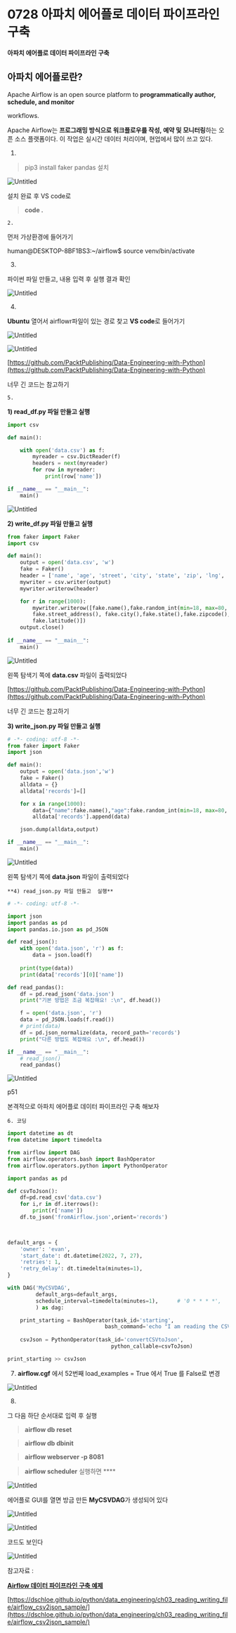 # 0728 아파치 에어플로 데이터 파이프라인 구축

**아파치 에어플로 데이터 파이프라인 구축** 

## **아파치 에어플로란?**

Apache Airflow is an open source platform to **programmatically author, schedule, and monitor**

workflows.  

Apache Airflow는 **프로그래밍 방식으로 워크플로우를 작성, 예약 및 모니터링**하는 오픈 소스 플랫폼이다.  이 작업은 실시간 데이터 처리이며, 현업에서 많이 쓰고 있다.

   1. 

>pip3 install faker pandas 설치

![Untitled](0728%20%E1%84%8B%E1%85%A1%E1%84%91%E1%85%A1%E1%84%8E%E1%85%B5%20%E1%84%8B%E1%85%A6%E1%84%8B%E1%85%A5%E1%84%91%E1%85%B3%E1%86%AF%E1%84%85%E1%85%A9%20%E1%84%83%E1%85%A6%E1%84%8B%E1%85%B5%E1%84%90%E1%85%A5%20%E1%84%91%E1%85%A1%E1%84%8B%E1%85%B5%E1%84%91%E1%85%B3%E1%84%85%E1%85%A1%E1%84%8B%E1%85%B5%E1%86%AB%20%E1%84%80%E1%85%AE%E1%84%8E%E1%85%AE%E1%86%A8%20a1fc0852cabf42d2a48b167ae8b9c749/Untitled.png)

설치 완료 후 VS code로 

>**code .**

    2. 

먼저 가상환경에 들어가기 

human@DESKTOP-8BF1BS3:~/airflow$ source venv/bin/activate

    

   3. 

파이썬 파일 만들고, 내용 입력 후 실행 결과 확인 

![Untitled](0728%20%E1%84%8B%E1%85%A1%E1%84%91%E1%85%A1%E1%84%8E%E1%85%B5%20%E1%84%8B%E1%85%A6%E1%84%8B%E1%85%A5%E1%84%91%E1%85%B3%E1%86%AF%E1%84%85%E1%85%A9%20%E1%84%83%E1%85%A6%E1%84%8B%E1%85%B5%E1%84%90%E1%85%A5%20%E1%84%91%E1%85%A1%E1%84%8B%E1%85%B5%E1%84%91%E1%85%B3%E1%84%85%E1%85%A1%E1%84%8B%E1%85%B5%E1%86%AB%20%E1%84%80%E1%85%AE%E1%84%8E%E1%85%AE%E1%86%A8%20a1fc0852cabf42d2a48b167ae8b9c749/Untitled%201.png)

   4. 

**Ubuntu** 열어서 airflowr파일이 있는 경로 찾고  **VS code**로 들어가기 

![Untitled](0728%20%E1%84%8B%E1%85%A1%E1%84%91%E1%85%A1%E1%84%8E%E1%85%B5%20%E1%84%8B%E1%85%A6%E1%84%8B%E1%85%A5%E1%84%91%E1%85%B3%E1%86%AF%E1%84%85%E1%85%A9%20%E1%84%83%E1%85%A6%E1%84%8B%E1%85%B5%E1%84%90%E1%85%A5%20%E1%84%91%E1%85%A1%E1%84%8B%E1%85%B5%E1%84%91%E1%85%B3%E1%84%85%E1%85%A1%E1%84%8B%E1%85%B5%E1%86%AB%20%E1%84%80%E1%85%AE%E1%84%8E%E1%85%AE%E1%86%A8%20a1fc0852cabf42d2a48b167ae8b9c749/Untitled%202.png)

![Untitled](0728%20%E1%84%8B%E1%85%A1%E1%84%91%E1%85%A1%E1%84%8E%E1%85%B5%20%E1%84%8B%E1%85%A6%E1%84%8B%E1%85%A5%E1%84%91%E1%85%B3%E1%86%AF%E1%84%85%E1%85%A9%20%E1%84%83%E1%85%A6%E1%84%8B%E1%85%B5%E1%84%90%E1%85%A5%20%E1%84%91%E1%85%A1%E1%84%8B%E1%85%B5%E1%84%91%E1%85%B3%E1%84%85%E1%85%A1%E1%84%8B%E1%85%B5%E1%86%AB%20%E1%84%80%E1%85%AE%E1%84%8E%E1%85%AE%E1%86%A8%20a1fc0852cabf42d2a48b167ae8b9c749/Untitled%203.png)

[https://github.com/PacktPublishing/Data-Engineering-with-Python](https://github.com/PacktPublishing/Data-Engineering-with-Python)

너무 긴 코드는 참고하기  

    5. 

  **1) read_df.py 파일 만들고 실행** 

```python
import csv

def main():

    with open('data.csv') as f:
        myreader = csv.DictReader(f)
        headers = next(myreader)
        for row in myreader:
            print(row['name'])

if __name__ == "__main__":
    main()
```

![Untitled](0728%20%E1%84%8B%E1%85%A1%E1%84%91%E1%85%A1%E1%84%8E%E1%85%B5%20%E1%84%8B%E1%85%A6%E1%84%8B%E1%85%A5%E1%84%91%E1%85%B3%E1%86%AF%E1%84%85%E1%85%A9%20%E1%84%83%E1%85%A6%E1%84%8B%E1%85%B5%E1%84%90%E1%85%A5%20%E1%84%91%E1%85%A1%E1%84%8B%E1%85%B5%E1%84%91%E1%85%B3%E1%84%85%E1%85%A1%E1%84%8B%E1%85%B5%E1%86%AB%20%E1%84%80%E1%85%AE%E1%84%8E%E1%85%AE%E1%86%A8%20a1fc0852cabf42d2a48b167ae8b9c749/Untitled%204.png)

 

 **2) write_df.py 파일 만들고  실행**

```python
from faker import Faker
import csv 

def main():
    output = open('data.csv', 'w')
    fake = Faker()
    header = ['name', 'age', 'street', 'city', 'state', 'zip', 'lng', 'lat']
    mywriter = csv.writer(output)
    mywriter.writerow(header)

    for r in range(1000):
        mywriter.writerow([fake.name(),fake.random_int(min=18, max=80, step=1), 
        fake.street_address(), fake.city(),fake.state(),fake.zipcode(),fake.longitude(),
        fake.latitude()])
    output.close()
    
if __name__ == "__main__":
    main()
```

![Untitled](0728%20%E1%84%8B%E1%85%A1%E1%84%91%E1%85%A1%E1%84%8E%E1%85%B5%20%E1%84%8B%E1%85%A6%E1%84%8B%E1%85%A5%E1%84%91%E1%85%B3%E1%86%AF%E1%84%85%E1%85%A9%20%E1%84%83%E1%85%A6%E1%84%8B%E1%85%B5%E1%84%90%E1%85%A5%20%E1%84%91%E1%85%A1%E1%84%8B%E1%85%B5%E1%84%91%E1%85%B3%E1%84%85%E1%85%A1%E1%84%8B%E1%85%B5%E1%86%AB%20%E1%84%80%E1%85%AE%E1%84%8E%E1%85%AE%E1%86%A8%20a1fc0852cabf42d2a48b167ae8b9c749/Untitled%205.png)

왼쪽 탐색기 쪽에 **data.csv** 파일이 출력되었다

[https://github.com/PacktPublishing/Data-Engineering-with-Python](https://github.com/PacktPublishing/Data-Engineering-with-Python)

너무 긴 코드는 참고하기  

   **3) write_json.py 파일 만들고**  **실행**

```python
# -*- coding: utf-8 -*-
from faker import Faker
import json

def main():
    output = open('data.json','w')
    fake = Faker()
    alldata = {}
    alldata['records']=[]

    for x in range(1000):
        data={"name":fake.name(),"age":fake.random_int(min=18, max=80, step=1),"street":fake.street_address(),"city":fake.city(),"state":fake.state(),"zip":fake.zipcode(),"lng":float(fake.longitude()),"lat":float(fake.latitude())}
        alldata['records'].append(data)

    json.dump(alldata,output)

if __name__ == "__main__":
    main()
```

![Untitled](0728%20%E1%84%8B%E1%85%A1%E1%84%91%E1%85%A1%E1%84%8E%E1%85%B5%20%E1%84%8B%E1%85%A6%E1%84%8B%E1%85%A5%E1%84%91%E1%85%B3%E1%86%AF%E1%84%85%E1%85%A9%20%E1%84%83%E1%85%A6%E1%84%8B%E1%85%B5%E1%84%90%E1%85%A5%20%E1%84%91%E1%85%A1%E1%84%8B%E1%85%B5%E1%84%91%E1%85%B3%E1%84%85%E1%85%A1%E1%84%8B%E1%85%B5%E1%86%AB%20%E1%84%80%E1%85%AE%E1%84%8E%E1%85%AE%E1%86%A8%20a1fc0852cabf42d2a48b167ae8b9c749/Untitled%206.png)

왼쪽 탐색기 쪽에 **data.json** 파일이 출력되었다 

    **4) read_json.py 파일 만들고  실행** 

```python
# -*- coding: utf-8 -*-

import json 
import pandas as pd
import pandas.io.json as pd_JSON

def read_json():
    with open('data.json', 'r') as f:
        data = json.load(f)
        
    print(type(data))
    print(data['records'][0]['name'])

def read_pandas():
    df = pd.read_json('data.json')
    print("기본 방법은 조금 복잡해요! :\n", df.head())

    f = open('data.json', 'r')
    data = pd_JSON.loads(f.read())
    # print(data)
    df = pd.json_normalize(data, record_path='records')
    print("다른 방법도 복잡해요 :\n", df.head())

if __name__ == "__main__":
    # read_json()
    read_pandas()
```

![Untitled](0728%20%E1%84%8B%E1%85%A1%E1%84%91%E1%85%A1%E1%84%8E%E1%85%B5%20%E1%84%8B%E1%85%A6%E1%84%8B%E1%85%A5%E1%84%91%E1%85%B3%E1%86%AF%E1%84%85%E1%85%A9%20%E1%84%83%E1%85%A6%E1%84%8B%E1%85%B5%E1%84%90%E1%85%A5%20%E1%84%91%E1%85%A1%E1%84%8B%E1%85%B5%E1%84%91%E1%85%B3%E1%84%85%E1%85%A1%E1%84%8B%E1%85%B5%E1%86%AB%20%E1%84%80%E1%85%AE%E1%84%8E%E1%85%AE%E1%86%A8%20a1fc0852cabf42d2a48b167ae8b9c749/Untitled%207.png)

p51

본격적으로 아파치 에어플로 데이터 파이프라인 구축 해보자 

 

    6. 코딩 

```python
import datetime as dt
from datetime import timedelta

from airflow import DAG
from airflow.operators.bash import BashOperator
from airflow.operators.python import PythonOperator

import pandas as pd

def csvToJson():
    df=pd.read_csv('data.csv')
    for i,r in df.iterrows():
        print(r['name'])
    df.to_json('fromAirflow.json',orient='records')

	

default_args = {
    'owner': 'evan',
    'start_date': dt.datetime(2022, 7, 27),
    'retries': 1,
    'retry_delay': dt.timedelta(minutes=1),
}

with DAG('MyCSVDAG',
         default_args=default_args,
         schedule_interval=timedelta(minutes=1),      # '0 * * * *',
         ) as dag:

    print_starting = BashOperator(task_id='starting',
                               bash_command='echo "I am reading the CSV now....."')
    
    csvJson = PythonOperator(task_id='convertCSVtoJson',
                                 python_callable=csvToJson)

print_starting >> csvJson
```

   7.  **airflow.cgf** 에서 52번째 load_examples = True 에서 True 를 False로 변경

![Untitled](0728%20%E1%84%8B%E1%85%A1%E1%84%91%E1%85%A1%E1%84%8E%E1%85%B5%20%E1%84%8B%E1%85%A6%E1%84%8B%E1%85%A5%E1%84%91%E1%85%B3%E1%86%AF%E1%84%85%E1%85%A9%20%E1%84%83%E1%85%A6%E1%84%8B%E1%85%B5%E1%84%90%E1%85%A5%20%E1%84%91%E1%85%A1%E1%84%8B%E1%85%B5%E1%84%91%E1%85%B3%E1%84%85%E1%85%A1%E1%84%8B%E1%85%B5%E1%86%AB%20%E1%84%80%E1%85%AE%E1%84%8E%E1%85%AE%E1%86%A8%20a1fc0852cabf42d2a48b167ae8b9c749/Untitled%208.png)

   8. 

그 다음 하단 순서대로 입력 후 실행  

>**airflow db reset**

>**airflow db dbinit** 

>**airflow webserver  -p 8081**

>**airflow scheduler**  실행하면  ****

![Untitled](0728%20%E1%84%8B%E1%85%A1%E1%84%91%E1%85%A1%E1%84%8E%E1%85%B5%20%E1%84%8B%E1%85%A6%E1%84%8B%E1%85%A5%E1%84%91%E1%85%B3%E1%86%AF%E1%84%85%E1%85%A9%20%E1%84%83%E1%85%A6%E1%84%8B%E1%85%B5%E1%84%90%E1%85%A5%20%E1%84%91%E1%85%A1%E1%84%8B%E1%85%B5%E1%84%91%E1%85%B3%E1%84%85%E1%85%A1%E1%84%8B%E1%85%B5%E1%86%AB%20%E1%84%80%E1%85%AE%E1%84%8E%E1%85%AE%E1%86%A8%20a1fc0852cabf42d2a48b167ae8b9c749/Untitled%209.png)

에어플로 GUI를 열면 방금 만든 **MyCSVDAG**가 생성되어 있다

![Untitled](0728%20%E1%84%8B%E1%85%A1%E1%84%91%E1%85%A1%E1%84%8E%E1%85%B5%20%E1%84%8B%E1%85%A6%E1%84%8B%E1%85%A5%E1%84%91%E1%85%B3%E1%86%AF%E1%84%85%E1%85%A9%20%E1%84%83%E1%85%A6%E1%84%8B%E1%85%B5%E1%84%90%E1%85%A5%20%E1%84%91%E1%85%A1%E1%84%8B%E1%85%B5%E1%84%91%E1%85%B3%E1%84%85%E1%85%A1%E1%84%8B%E1%85%B5%E1%86%AB%20%E1%84%80%E1%85%AE%E1%84%8E%E1%85%AE%E1%86%A8%20a1fc0852cabf42d2a48b167ae8b9c749/Untitled%2010.png)

![Untitled](0728%20%E1%84%8B%E1%85%A1%E1%84%91%E1%85%A1%E1%84%8E%E1%85%B5%20%E1%84%8B%E1%85%A6%E1%84%8B%E1%85%A5%E1%84%91%E1%85%B3%E1%86%AF%E1%84%85%E1%85%A9%20%E1%84%83%E1%85%A6%E1%84%8B%E1%85%B5%E1%84%90%E1%85%A5%20%E1%84%91%E1%85%A1%E1%84%8B%E1%85%B5%E1%84%91%E1%85%B3%E1%84%85%E1%85%A1%E1%84%8B%E1%85%B5%E1%86%AB%20%E1%84%80%E1%85%AE%E1%84%8E%E1%85%AE%E1%86%A8%20a1fc0852cabf42d2a48b167ae8b9c749/Untitled%2011.png)

코드도 보인다 

![Untitled](0728%20%E1%84%8B%E1%85%A1%E1%84%91%E1%85%A1%E1%84%8E%E1%85%B5%20%E1%84%8B%E1%85%A6%E1%84%8B%E1%85%A5%E1%84%91%E1%85%B3%E1%86%AF%E1%84%85%E1%85%A9%20%E1%84%83%E1%85%A6%E1%84%8B%E1%85%B5%E1%84%90%E1%85%A5%20%E1%84%91%E1%85%A1%E1%84%8B%E1%85%B5%E1%84%91%E1%85%B3%E1%84%85%E1%85%A1%E1%84%8B%E1%85%B5%E1%86%AB%20%E1%84%80%E1%85%AE%E1%84%8E%E1%85%AE%E1%86%A8%20a1fc0852cabf42d2a48b167ae8b9c749/Untitled%2012.png)

참고자료 :

**[Airflow 데이터 파이프라인 구축 예제](https://dschloe.github.io/python/data_engineering/ch03_reading_writing_file/airflow_csv2json_sample/)**

[https://dschloe.github.io/python/data_engineering/ch03_reading_writing_file/airflow_csv2json_sample/](https://dschloe.github.io/python/data_engineering/ch03_reading_writing_file/airflow_csv2json_sample/)